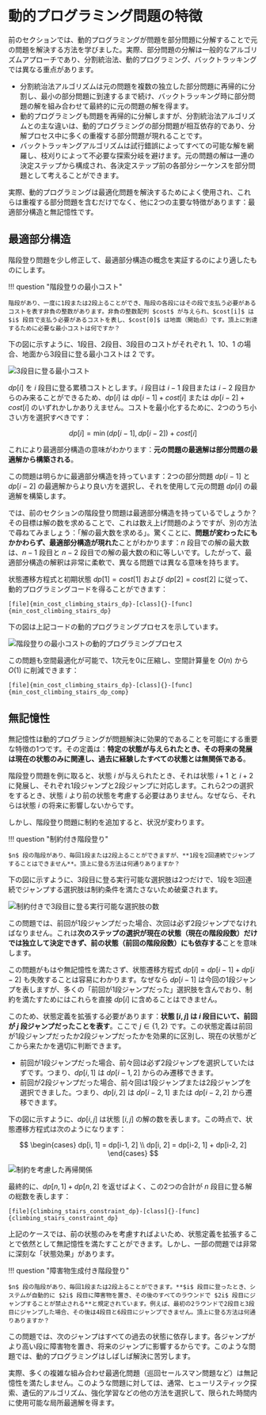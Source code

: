 # 動的プログラミング問題の特徴

前のセクションでは、動的プログラミングが問題を部分問題に分解することで元の問題を解決する方法を学びました。実際、部分問題の分解は一般的なアルゴリズムアプローチであり、分割統治法、動的プログラミング、バックトラッキングでは異なる重点があります。

- 分割統治法アルゴリズムは元の問題を複数の独立した部分問題に再帰的に分割し、最小の部分問題に到達するまで続け、バックトラッキング時に部分問題の解を組み合わせて最終的に元の問題の解を得ます。
- 動的プログラミングも問題を再帰的に分解しますが、分割統治法アルゴリズムとの主な違いは、動的プログラミングの部分問題が相互依存的であり、分解プロセス中に多くの重複する部分問題が現れることです。
- バックトラッキングアルゴリズムは試行錯誤によってすべての可能な解を網羅し、枝刈りによって不必要な探索分岐を避けます。元の問題の解は一連の決定ステップから構成され、各決定ステップ前の各部分シーケンスを部分問題として考えることができます。

実際、動的プログラミングは最適化問題を解決するためによく使用され、これらは重複する部分問題を含むだけでなく、他に2つの主要な特徴があります：最適部分構造と無記憶性です。

## 最適部分構造

階段登り問題を少し修正して、最適部分構造の概念を実証するのにより適したものにします。

!!! question "階段登りの最小コスト"

    階段があり、一度に1段または2段上ることができ、階段の各段にはその段で支払う必要があるコストを表す非負の整数があります。非負の整数配列 $cost$ が与えられ、$cost[i]$ は $i$ 段目で支払う必要があるコストを表し、$cost[0]$ は地面（開始点）です。頂上に到達するために必要な最小コストは何ですか？

下の図に示すように、1段目、2段目、3段目のコストがそれぞれ $1$、$10$、$1$ の場合、地面から3段目に登る最小コストは $2$ です。

![3段目に登る最小コスト](dp_problem_features.assets/min_cost_cs_example.png)

$dp[i]$ を $i$ 段目に登る累積コストとします。$i$ 段目は $i-1$ 段目または $i-2$ 段目からのみ来ることができるため、$dp[i]$ は $dp[i-1] + cost[i]$ または $dp[i-2] + cost[i]$ のいずれかしかありえません。コストを最小化するために、2つのうち小さい方を選択すべきです：

$$
dp[i] = \min(dp[i-1], dp[i-2]) + cost[i]
$$

これにより最適部分構造の意味がわかります：**元の問題の最適解は部分問題の最適解から構築される**。

この問題は明らかに最適部分構造を持っています：2つの部分問題 $dp[i-1]$ と $dp[i-2]$ の最適解からより良い方を選択し、それを使用して元の問題 $dp[i]$ の最適解を構築します。

では、前のセクションの階段登り問題は最適部分構造を持っているでしょうか？その目標は解の数を求めることで、これは数え上げ問題のようですが、別の方法で尋ねてみましょう：「解の最大数を求める」。驚くことに、**問題が変わったにもかかわらず、最適部分構造が現れた**ことがわかります：$n$ 段目での解の最大数は、$n-1$ 段目と $n-2$ 段目での解の最大数の和に等しいです。したがって、最適部分構造の解釈は非常に柔軟で、異なる問題では異なる意味を持ちます。

状態遷移方程式と初期状態 $dp[1] = cost[1]$ および $dp[2] = cost[2]$ に従って、動的プログラミングコードを得ることができます：

```src
[file]{min_cost_climbing_stairs_dp}-[class]{}-[func]{min_cost_climbing_stairs_dp}
```

下の図は上記コードの動的プログラミングプロセスを示しています。

![階段登りの最小コストの動的プログラミングプロセス](dp_problem_features.assets/min_cost_cs_dp.png)

この問題も空間最適化が可能で、1次元を0に圧縮し、空間計算量を $O(n)$ から $O(1)$ に削減できます：

```src
[file]{min_cost_climbing_stairs_dp}-[class]{}-[func]{min_cost_climbing_stairs_dp_comp}
```

## 無記憶性

無記憶性は動的プログラミングが問題解決に効果的であることを可能にする重要な特徴の1つです。その定義は：**特定の状態が与えられたとき、その将来の発展は現在の状態のみに関連し、過去に経験したすべての状態とは無関係である**。

階段登り問題を例に取ると、状態 $i$ が与えられたとき、それは状態 $i+1$ と $i+2$ に発展し、それぞれ1段ジャンプと2段ジャンプに対応します。これら2つの選択をするとき、状態 $i$ より前の状態を考慮する必要はありません。なぜなら、それらは状態 $i$ の将来に影響しないからです。

しかし、階段登り問題に制約を追加すると、状況が変わります。

!!! question "制約付き階段登り"

    $n$ 段の階段があり、毎回1段または2段上ることができますが、**1段を2回連続でジャンプすることはできません**。頂上に登る方法は何通りありますか？

下の図に示すように、3段目に登る実行可能な選択肢は2つだけで、1段を3回連続でジャンプする選択肢は制約条件を満たさないため破棄されます。

![制約付きで3段目に登る実行可能な選択肢の数](dp_problem_features.assets/climbing_stairs_constraint_example.png)

この問題では、前回が1段ジャンプだった場合、次回は必ず2段ジャンプでなければなりません。これは**次のステップの選択が現在の状態（現在の階段段数）だけでは独立して決定できず、前の状態（前回の階段段数）にも依存する**ことを意味します。

この問題がもはや無記憶性を満たさず、状態遷移方程式 $dp[i] = dp[i-1] + dp[i-2]$ も失敗することは容易にわかります。なぜなら $dp[i-1]$ は今回の1段ジャンプを表しますが、多くの「前回が1段ジャンプだった」選択肢を含んでおり、制約を満たすためにはこれらを直接 $dp[i]$ に含めることはできません。

このため、状態定義を拡張する必要があります：**状態 $[i, j]$ は $i$ 段目にいて、前回が $j$ 段ジャンプだったことを表す**。ここで $j \in \{1, 2\}$ です。この状態定義は前回が1段ジャンプだったか2段ジャンプだったかを効果的に区別し、現在の状態がどこから来たかを適切に判断できます。

- 前回が1段ジャンプだった場合、前々回は必ず2段ジャンプを選択していたはずです。つまり、$dp[i, 1]$ は $dp[i-1, 2]$ からのみ遷移できます。
- 前回が2段ジャンプだった場合、前々回は1段ジャンプまたは2段ジャンプを選択できました。つまり、$dp[i, 2]$ は $dp[i-2, 1]$ または $dp[i-2, 2]$ から遷移できます。

下の図に示すように、$dp[i, j]$ は状態 $[i, j]$ の解の数を表します。この時点で、状態遷移方程式は次のようになります：

$$
\begin{cases}
dp[i, 1] = dp[i-1, 2] \\
dp[i, 2] = dp[i-2, 1] + dp[i-2, 2]
\end{cases}
$$

![制約を考慮した再帰関係](dp_problem_features.assets/climbing_stairs_constraint_state_transfer.png)

最終的に、$dp[n, 1] + dp[n, 2]$ を返せばよく、この2つの合計が $n$ 段目に登る解の総数を表します：

```src
[file]{climbing_stairs_constraint_dp}-[class]{}-[func]{climbing_stairs_constraint_dp}
```

上記のケースでは、前の状態のみを考慮すればよいため、状態定義を拡張することで依然として無記憶性を満たすことができます。しかし、一部の問題では非常に深刻な「状態効果」があります。

!!! question "障害物生成付き階段登り"

    $n$ 段の階段があり、毎回1段または2段上ることができます。**$i$ 段目に登ったとき、システムが自動的に $2i$ 段目に障害物を置き、その後のすべてのラウンドで $2i$ 段目にジャンプすることが禁止される**と規定されています。例えば、最初の2ラウンドで2段目と3段目にジャンプした場合、その後は4段目と6段目にジャンプできません。頂上に登る方法は何通りありますか？

この問題では、次のジャンプはすべての過去の状態に依存します。各ジャンプがより高い段に障害物を置き、将来のジャンプに影響するからです。このような問題では、動的プログラミングはしばしば解決に苦労します。

実際、多くの複雑な組み合わせ最適化問題（巡回セールスマン問題など）は無記憶性を満たしません。このような問題に対しては、通常、ヒューリスティック探索、遺伝的アルゴリズム、強化学習などの他の方法を選択して、限られた時間内に使用可能な局所最適解を得ます。
